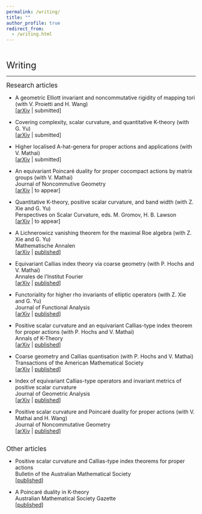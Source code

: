 ```yaml
---
permalink: /writing/
title: ""
author_profile: true
redirect_from: 
  - /writing.html
---   
```

<hr style="height:1pt; visibility:hidden;" />
<hr style="height:1pt; visibility:hidden;" />

<span style="font-size:1.7em; font-weight:410;">Writing</span>
<hr style="height:1pt;"/>

<span style="font-size:1.2em; font-weight:410;">Research articles</span>  

* A geometric Elliott invariant and noncommutative rigidity of mapping
  tori (with V. Proietti and H. Wang)  
[[arXiv](https://arxiv.org/abs/2207.06840)&nbsp;\|&nbsp;<span style="font-color:#7a8288">submitted</span>]

* Covering complexity, scalar curvature, and quantitative K-theory (with G. Yu)  
[[arXiv](https://arxiv.org/abs/2203.15003)&nbsp;\|&nbsp;submitted]

* Higher localised A-hat-genera for proper actions and applications (with V. Mathai)  
[[arXiv](https://arxiv.org/abs/2108.01838)&nbsp;\|&nbsp;submitted]

* An equivariant Poincaré duality for proper cocompact actions by matrix groups (with V. Mathai)   
<span style="font-weight:410">Journal of Noncommutive Geometry</span>  
[[arXiv](https://arxiv.org/abs/2009.13695)&nbsp;\|&nbsp;to appear]

* Quantitative K-theory, positive scalar curvature, and band width (with Z. Xie and G. Yu)  
<span style="font-weight:410">Perspectives on Scalar Curvature</span>, eds. M. Gromov, H. B. Lawson  
[[arXiv](https://arxiv.org/abs/2010.01749)&nbsp;\|&nbsp;to appear]

* A Lichnerowicz vanishing theorem for the maximal Roe algebra (with Z. Xie and G. Yu)  
<span style="font-weight:410">Mathematische Annalen</span>  
[[arXiv](https://arxiv.org/abs/1905.12299)&nbsp;\|&nbsp;[published](https://link.springer.com/article/10.1007/s00208-021-02333-0)]

* Equivariant Callias index theory via coarse geometry (with P. Hochs and V. Mathai)  
<span style="font-weight:410">Annales de l'Institut Fourier</span>  
[[arXiv](https://arxiv.org/abs/1902.07391)&nbsp;\|&nbsp;[published](https://aif.centre-mersenne.org/articles/10.5802/aif.3445/)]

* Functoriality for higher rho invariants of elliptic operators (with Z. Xie and G. Yu)  
<span style="font-weight:410">Journal of Functional Analysis</span>  
[[arXiv](https://arxiv.org/abs/2005.01933)&nbsp;\|&nbsp;[published](https://www.sciencedirect.com/science/article/abs/pii/S0022123621000483)]

* Positive scalar curvature and an equivariant Callias-type index theorem for proper actions (with P. Hochs and V. Mathai)  
<span style="font-weight:410">Annals of K-Theory</span>  
[[arXiv](https://arxiv.org/abs/2001.07336)&nbsp;\|&nbsp;[published](https://msp.org/akt/2021/6-2/p03.xhtml)]

* Coarse geometry and Callias quantisation (with P. Hochs and V. Mathai)  
<span style="font-weight:410">Transactions of the American Mathematical Society</span>  
[[arXiv](https://arxiv.org/abs/1909.11815)&nbsp;\|&nbsp;[published](https://www.ams.org/journals/tran/2021-374-04/S0002-9947-2021-08202-1/)]

* Index of equivariant Callias-type operators and invariant metrics of positive scalar curvature  
<span style="font-weight:410">Journal of Geometric Analysis</span>  
[[arXiv](https://arxiv.org/abs/1803.05558)&nbsp;\|&nbsp;[published](https://link.springer.com/article/10.1007/s12220-019-00249-5)]

* Positive scalar curvature and Poincaré duality for proper actions (with V. Mathai and H. Wang)  
<span style="font-weight:410">Journal of Noncommutative Geometry</span>  
[[arXiv](https://arxiv.org/abs/1609.01404)&nbsp;\|&nbsp;[published](https://www.ems-ph.org/journals/show_abstract.php?issn=1661-6952&vol=13&iss=4&rank=5)]  
<hr style="height:1pt; visibility:hidden;" />

<span style="font-size:1.2em; font-weight:410;">Other articles</span>

* Positive scalar curvature and Callias-type index theorems for proper actions  
<span style="font-weight:410">Bulletin of the Australian Mathematical Society</span>  
[[published](https://www.cambridge.org/core/journals/bulletin-of-the-australian-mathematical-society/article/positive-scalar-curvature-and-calliastype-index-theorems-for-proper-actions/E00F408F43847215516DD8296E2477D2)]

* A Poincaré duality in K-theory  
<span style="font-weight:410">Australian Mathematical Society Gazette</span>  
[[published](https://www.austms.org.au/Publ/Gazette/2017/Mar17/TechGuo.pdf)]
